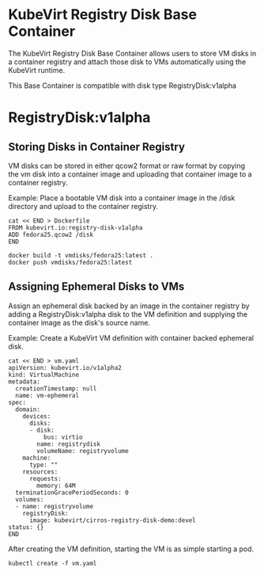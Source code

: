 # KubeVirt Registry Disk Base Container

The KubeVirt Registry Disk Base Container allows users to store VM disks in
a container registry and attach those disk to VMs automatically using the
KubeVirt runtime.

This Base Container is compatible with disk type RegistryDisk:v1alpha

# RegistryDisk:v1alpha
## Storing Disks in Container Registry

VM disks can be stored in either qcow2 format or raw format by copying the vm
disk into a container image and uploading that container image to a container
registry.

Example: Place a bootable VM disk into a container image in the /disk directory
and upload to the container registry.
```
cat << END > Dockerfile 
FROM kubevirt.io:registry-disk-v1alpha
ADD fedora25.qcow2 /disk
END

docker build -t vmdisks/fedora25:latest .
docker push vmdisks/fedora25:latest
```

## Assigning Ephemeral Disks to VMs

Assign an ephemeral disk backed by an image in the container registry by
adding a RegistryDisk:v1alpha disk to the VM definition and supplying
the container image as the disk's source name.

Example: Create a KubeVirt VM definition with container backed ephemeral disk.

```
cat << END > vm.yaml
apiVersion: kubevirt.io/v1alpha2
kind: VirtualMachine
metadata:
  creationTimestamp: null
  name: vm-ephemeral
spec:
  domain:
    devices:
      disks:
      - disk:
          bus: virtio
        name: registrydisk
        volumeName: registryvolume
    machine:
      type: ""
    resources:
      requests:
        memory: 64M
  terminationGracePeriodSeconds: 0
  volumes:
  - name: registryvolume
    registryDisk:
      image: kubevirt/cirros-registry-disk-demo:devel
status: {}
END
```

After creating the VM definition, starting the VM is as simple starting a pod.
 
```
kubectl create -f vm.yaml
```

